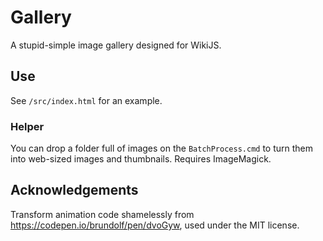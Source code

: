 # Gallery

A stupid-simple image gallery designed for WikiJS.

## Use

See `/src/index.html` for an example.

### Helper

You can drop a folder full of images on the `BatchProcess.cmd` to turn them into web-sized images and thumbnails. Requires ImageMagick.

## Acknowledgements

Transform animation code shamelessly from <https://codepen.io/brundolf/pen/dvoGyw>, used under the MIT license.

